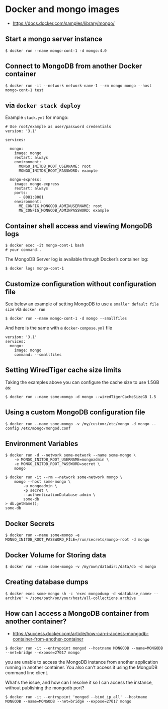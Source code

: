 # Docker and mongo images

- https://docs.docker.com/samples/library/mongo/

## Start a mongo server instance

```
$ docker run --name mongo-cont-1 -d mongo:4.0
```

## Connect to MongoDB from another Docker container

```
$ docker run -it --network network-name-1 --rm mongo mongo --host mongo-cont-1 test
```

## via `docker stack deploy`

Example `stack.yml` for mongo:

```
# Use root/example as user/password credentials
version: '3.1'

services:

  mongo:
    image: mongo
    restart: always
    environment:
      MONGO_INITDB_ROOT_USERNAME: root
      MONGO_INITDB_ROOT_PASSWORD: example

  mongo-express:
    image: mongo-express
    restart: always
    ports:
      - 8081:8081
    environment:
      ME_CONFIG_MONGODB_ADMINUSERNAME: root
      ME_CONFIG_MONGODB_ADMINPASSWORD: example
```

## Container shell access and viewing MongoDB logs

```
$ docker exec -it mongo-cont-1 bash
# your command..
```

The MongoDB Server log is available through Docker’s container log:

```
$ docker logs mongo-cont-1
```

## Customize configuration without configuration file

See below an example of setting MongoDB to use a `smaller default file size` via `docker run`

```
$ docker run --name mongo-cont-1 -d mongo --smallfiles
```

And here is the same with a `docker-compose.yml` file

```
version: '3.1'
services:
  mongo:
    image: mongo
    command: --smallfiles
```

## Setting WiredTiger cache size limits

Taking the examples above you can configure the cache size to use 1.5GB as:

```
$ docker run --name some-mongo -d mongo --wiredTigerCacheSizeGB 1.5
```

## Using a custom MongoDB configuration file

```
$ docker run --name some-mongo -v /my/custom:/etc/mongo -d mongo --config /etc/mongo/mongod.conf
```

## Environment Variables

```
$ docker run -d --network some-network --name some-mongo \
	-e MONGO_INITDB_ROOT_USERNAME=mongoadmin \
	-e MONGO_INITDB_ROOT_PASSWORD=secret \
	mongo

$ docker run -it --rm --network some-network mongo \
	mongo --host some-mongo \
		-u mongoadmin \
		-p secret \
		--authenticationDatabase admin \
		some-db
> db.getName();
some-db
```

## Docker Secrets

```
$ docker run --name some-mongo -e MONGO_INITDB_ROOT_PASSWORD_FILE=/run/secrets/mongo-root -d mongo
```

## Docker Volume for Storing data

```
$ docker run --name some-mongo -v /my/own/datadir:/data/db -d mongo
```

## Creating database dumps

```
$ docker exec some-mongo sh -c 'exec mongodump -d <database_name> --archive' > /some/path/on/your/host/all-collections.archive
```

## How can I access a MongoDB container from another container?

- https://success.docker.com/article/how-can-i-access-mongodb-container-from-another-container

```
$ docker run -it --entrypoint mongod --hostname MONGODB --name=MONGODB --net=bridge --expose=27017 mongo
```

you are unable to access the MongoDB instance from another application running in another container. You also can't access it using the MongoDB command line client.

What's the issue, and how can I resolve it so I can access the instance, without publishing the mongodb port?

```
$ docker run -it --entrypoint 'mongod --bind_ip_all' --hostname MONGODB --name=MONGODB --net=bridge --expose=27017 mongo
```

